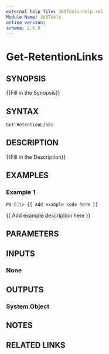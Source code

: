 ```yaml
---
external help file: 365Tools-help.xml
Module Name: 365Tools
online version: 
schema: 2.0.0
---
```


# Get-RetentionLinks

## SYNOPSIS
{{Fill in the Synopsis}}

## SYNTAX

```
Get-RetentionLinks
```

## DESCRIPTION
{{Fill in the Description}}

## EXAMPLES

### Example 1
```
PS C:\> {{ Add example code here }}
```

{{ Add example description here }}

## PARAMETERS

## INPUTS

### None


## OUTPUTS

### System.Object

## NOTES

## RELATED LINKS

